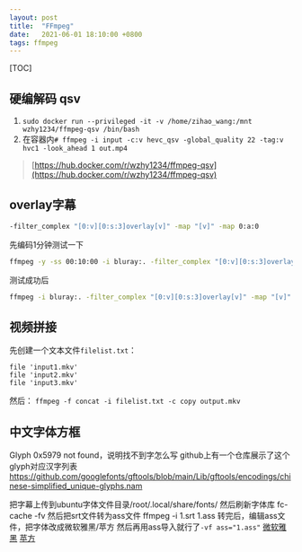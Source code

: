 ```yaml
---
layout: post
title:  "FFmpeg"
date:   2021-06-01 18:10:00 +0800
tags: ffmpeg
---
```


[TOC]

## 硬编解码 qsv

1. `sudo docker run --privileged -it -v /home/zihao_wang:/mnt wzhy1234/ffmpeg-qsv /bin/bash`
2. 在容器内`# ffmpeg -i input -c:v hevc_qsv -global_quality 22 -tag:v hvc1 -look_ahead 1 out.mp4`

> [https://hub.docker.com/r/wzhy1234/ffmpeg-qsv](https://hub.docker.com/r/wzhy1234/ffmpeg-qsv)

## overlay字幕

```bash
-filter_complex "[0:v][0:s:3]overlay[v]" -map "[v]" -map 0:a:0
```
先编码1分钟测试一下
```bash
ffmpeg -y -ss 00:10:00 -i bluray:. -filter_complex "[0:v][0:s:3]overlay[v]" -map "[v]" -map 0:a:0 -c:a aac -b:a 256k -ac 2 -c:v libx264 -preset ultrafast  -t 00:01:00 /home/zihao_wang/test.mp4
```
测试成功后
```bash
ffmpeg -i bluray:. -filter_complex "[0:v][0:s:3]overlay[v]" -map "[v]" -map 0:a:0 -c:a aac -b:a 256k -ac 2 -c:v hevc_qsv -global_quality 22 -tag:v hvc1 -look_ahead 1 /mnt/out.mp4
```

## 视频拼接

先创建一个文本文件`filelist.txt`：
```
file 'input1.mkv'
file 'input2.mkv'
file 'input3.mkv'
```
然后：
`ffmpeg -f concat -i filelist.txt -c copy output.mkv`

## 中文字体方框

Glyph 0x5979 not found，说明找不到字怎么写
github上有一个仓库展示了这个glyph对应汉字列表
https://github.com/googlefonts/gftools/blob/main/Lib/gftools/encodings/chinese-simplified_unique-glyphs.nam

把字幕上传到ubuntu字体文件目录/root/.local/share/fonts/
然后刷新字体库 fc-cache -fv
然后把srt文件转为ass文件 ffmpeg -i 1.srt 1.ass
转完后，编辑ass文件，把字体改成微软雅黑/苹方
然后再用ass导入就行了`-vf ass="1.ass"`
[微软雅黑](/wryh.ttf)
[苹方](/PingFang.ttc)